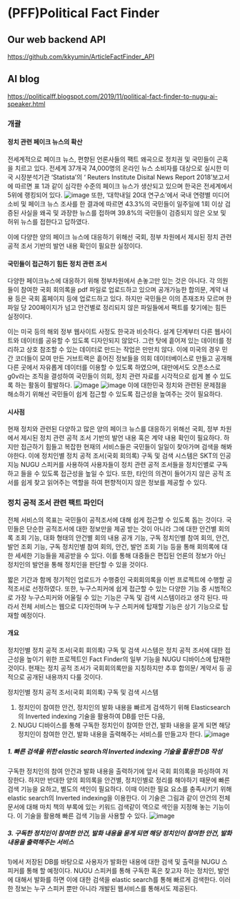 # (PFF)Political Fact Finder

## Our web backend API
 https://github.com/kkyumin/ArticleFactFinder_API

## AI blog
 https://politicalff.blogspot.com/2019/11/political-fact-finder-to-nugu-ai-speaker.html


### 개괄

#### 정치 관련 페이크 뉴스의 확산
전세계적으로 페이크 뉴스, 편향된 언론사들의 팩트 왜곡으로 정치권 및 국민들이 곤혹을 치르고 있다. 전세계 37개국 74,000명의 온라인 뉴스 소비자를 대상으로 실시한 미국 시장분석기관 ‘Statista’의 ‘ Reuters Institute Disital News Report 2018’보고서에 따르면 표 1과 같이 심각한 수준의 페이크 뉴스가 생산되고 있으며 한국은 전세계에서 5위에 랭킹되어 있다.
![image](https://user-images.githubusercontent.com/51183197/69479340-6943c900-0e3f-11ea-87c5-b6bcfd25f787.png)
또한, ‘대학내일 20대 연구소’에서 국내 연령별 미디어 소비 및 페이크 뉴스 조사를 한 결과에 따르면 43.3%의 국민들이 일주일에 1회 이상 검증된 사실을 왜곡 및 과장한 뉴스를 접하며 39.8%의 국민들이 검증되지 않은 오보 및 허위 뉴스를 접한다고 답하였다.

이에 다양한 양의 페이크 뉴스에 대응하기 위해선 국회, 정부 차원에서 제시된 정치 관련 공적 조서 기반의 발언 내용 확인이 필요한 실정이다.

#### 국민들이 접근하기 힘든 정치 관련 조서

다양한 페이크뉴스에 대응하기 위해 정부차원에서 손놓고만 있는 것은 아니다. 각 의원들이 참여한 국회 회의록을 pdf 파일로 업로드하고 있으며 공개가능한 합의문, 계약 내용 등은 국회 홈페이지 등에 업로드하고 있다. 하지만 국민들은 이의 존재조차 모르며 한 파일 당 200페이지가 넘고 안건별로 정리되지 않은 파일들에서 팩트를 찾기에는 힘든 실정이다.

이는 미국 등의 해외 정부 웹사이트 사정도 한국과 비슷하다. 설계 단계부터 다른 웹사이트와 데이터를 공유할 수 있도록 디자인되지 않았다. 그런 탓에 흩어져 있는 데이터를 정리하고 상호 참조할 수 있는 데이터로 만드는 작업은 만만치 않다. 이에 미국의 경우 민간 코더들이 모여 만든 거브트랙은 흩어진 정보들을 의회 데이터베이스로 만들고 공개해 다른 곳에서 자유롭게 데이터를 이용할 수 있도록 하였으며, 대만에서도 오픈소스로 g0v라는 조직을 결성하여 국민들이 의회, 정치 관련 자료를 시각적으로 쉽게 볼 수 있도록 하는 활동이 활발하다.
![image](https://user-images.githubusercontent.com/51183197/69479361-af992800-0e3f-11ea-8ccb-609d295847e7.png)
![image](https://user-images.githubusercontent.com/51183197/69479363-b3c54580-0e3f-11ea-962b-b70a7dc1db9f.png)
이에 대한민국 정치와 관련된 문제점을 해소하기 위해선 국민들이 쉽게 접근할 수 있도록 접근성을 높여주는 것이 필요하다.

#### 시사점
현재 정치와 관련된 다양하고 많은 양의 페이크 뉴스를 대응하기 위해선 국회, 정부 차원에서 제시된 정치 관련 공적 조서 기반의 발언 내용 혹은 계약 내용 확인이 필요하다. 하지만 접근하기 힘들고 복잡한 현재의 서비스들은 국민들이 일일이 찾아가며 검색을 해봐야한다. 이에 정치인별 정치 공적 조서(국회 회의록) 구독 및 검색 시스템은 SKT의 인공지능 NUGU 스피커를 사용하여 사용자들이 정치 관련 공적 조서들을 정치인별로 구독하고 들을 수 있도록 접근성을 높일 수 있다. 또한, 타인의 의견이 들어가지 않은 공적 조서를 쉽게 찾고 읽어주는 역할을 하여 편향적이지 않은 정보를 제공할 수 있다.

### 정치 공적 조서 관련 팩트 파인더

전체 서비스의 목표는 국민들이 공적조서에 대해 쉽게 접근할 수 있도록 돕는 것이다. 국민들은 단순한 공적조서에 대한 정보만을 제공 받는 것이 아니라 그에 대한 안건별 회의록 조회 기능, 대화 형태의 안건별 회의 내용 공개 기능, 구독 정치인별 참여 회의, 안건, 발언 조회 기능, 구독 정치인별 참여 회의, 안건, 발언 조회 기능 등을 통해 회의록에 대한 세세한 기능들을 제공받을 수 있다. 이를 통해 대중들은 편집된 언론의 정보가 아닌 정치인의 발언을 통해 정치인을 판단할 수 있을 것이다.

짧은 기간과 함께 정기적인 업로드가 수행중인 국회회의록을 이번 프로젝트에 수행할 공적조서로 선정하였다. 또한, 누구스피커에 쉽게 접근할 수 있는 다양한 기능 중 시범적으로 가장 누구스피커와 어울릴 수 있는 기능은 구독 및 검색 시스템이라고 생각 된다. 따라서 전체 서비스는 웹으로 디자인하며 누구 스피커에 탑재할 기능은 상기 기능으로 탑재할 예정이다.

#### 개요
정치인별 정치 공적 조서(국회 회의록) 구독 및 검색 시스템은 정치 공적 조서에 대한 접근성을 높이기 위한 프로젝트인 Fact Finder의 일부 기능을 NUGU 디바이스에 탑재한 것이다. 현재는 정치 공적 조서가 국회회의록만을 지칭하지만 추후 합의문/ 계약서 등 공적으로 공개된 내용까지 다룰 것이다.

정치인별 정치 공적 조서(국회 회의록) 구독 및 검색 시스템
1) 정치인이 참여한 안건, 정치인의 발화 내용을 빠르게 검색하기 위해 Elasticsearch의 Inverted indexing 기술을 활용하여 DB를 만든 다음,
2) NUGU 디바이스를 통해 구독한 정치인이 참여한 안건, 발화 내용을 묻게 되면 해당 정치인이 참여한 안건, 발화 내용을 출력해주는 서비스를 만들고자 한다.
![image](https://user-images.githubusercontent.com/51183197/69479434-70b7a200-0e40-11ea-9c6b-d23cd31e787f.png)

##### 1. 빠른 검색을 위한 elastic search의 Inverted indexing 기술을 활용한 DB 작성

구독한 정치인의 참여 안건과 발화 내용을 출력하기에 앞서 국회 회의록을 파싱하여 저장한다. 하지만 반대한 양의 회의록을 안건별, 정치인별로 정리를 해야하기 때문에 빠른 검색 기능을 요하고, 별도의 색인이 필요하다. 이때 이러한 필요 요소를 충족시키기 위해 elastic search의 Inverted indexing을 이용한다. 이 기술은 그림과 같이 안건의 전체 문서에 대해 마치 책의 부록에 있는 키워드 검색같이 역으로 색인을 지정해 놓는 기능이다. 이 기술을 활용해 빠른 검색 기능을 사용할 수 있다.
![image](https://user-images.githubusercontent.com/51183197/69479444-862ccc00-0e40-11ea-8a63-22a72b27b5a3.png)


##### 3. 구독한 정치인이 참여한 안건, 발화 내용을 묻게 되면 해당 정치인이 참여한 안건, 발화 내용을 출력해주는 서비스

1)에서 저장된 DB를 바탕으로 사용자가 발화한 내용에 대한 검색 및 출력을 NUGU 스피커를 통해 할 예정이다. NUGU 스피커를 통해 구독한 혹은 찾고자 하는 정치인, 발언에 대해서 발화를 하면 이에 대한 검색을 elastic search를 통해 빠르게 검색한다. 이러한 정보는 누구 스피커 뿐만 아니라 개발된 웹서비스를 통해서도 제공된다.
